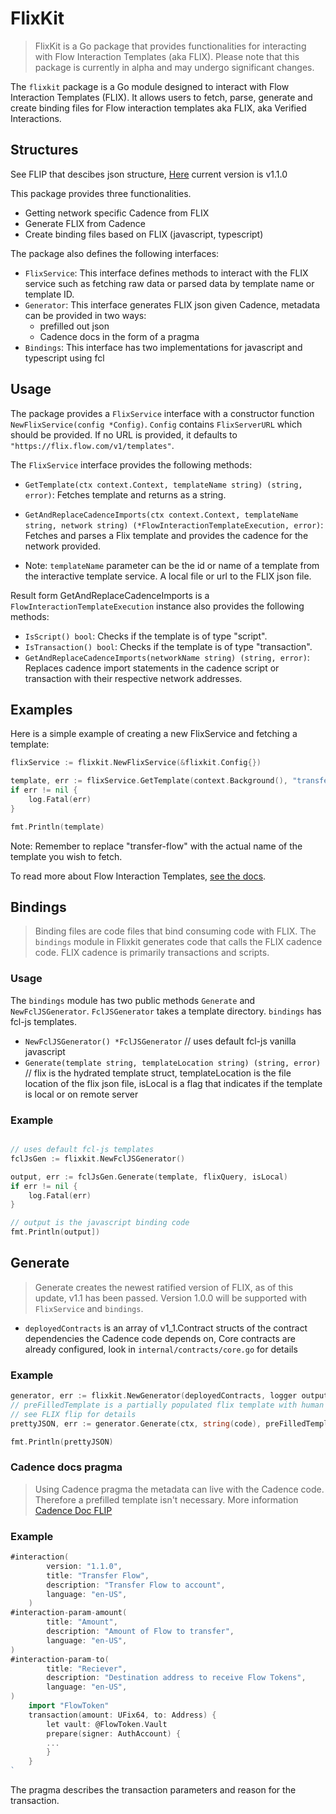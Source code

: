 # FlixKit

> FlixKit is a Go package that provides functionalities for interacting with Flow Interaction Templates (aka FLIX). Please note that this package is currently in alpha and may undergo significant changes.

The `flixkit` package is a Go module designed to interact with Flow Interaction Templates (FLIX). It allows users to fetch, parse, generate and create binding files for Flow interaction templates aka FLIX, aka Verified Interactions. 

## Structures

See FLIP that descibes json structure, [Here](https://github.com/onflow/flips/blob/main/application/20230330-interaction-templates-1.1.0.md) current version is v1.1.0

This package provides three functionalities. 
 - Getting network specific Cadence from FLIX
 - Generate FLIX from Cadence
 - Create binding files based on FLIX (javascript, typescript)

The package also defines the following interfaces:

- `FlixService`: This interface defines methods to interact with the FLIX service such as fetching raw data or parsed data by template name or template ID.
- `Generator`: This interface generates FLIX json given Cadence, metadata can be provided in two ways:
   - prefilled out json 
   - Cadence docs in the form of a pragma
- `Bindings`: This interface has two implementations for javascript and typescript using fcl

## Usage

The package provides a `FlixService` interface with a constructor function `NewFlixService(config *Config)`. `Config` contains `FlixServerURL` which should be provided. If no URL is provided, it defaults to `"https://flix.flow.com/v1/templates"`.

The `FlixService` interface provides the following methods:

- `GetTemplate(ctx context.Context, templateName string) (string, error)`: Fetches template and returns as a string.
- `GetAndReplaceCadenceImports(ctx context.Context, templateName string, network string) (*FlowInteractionTemplateExecution, error)`: Fetches and parses a Flix template and provides the cadence for the network provided.

- Note: `templateName` parameter can be the id or name of a template from the interactive template service. A local file or url to the FLIX json file.

Result form GetAndReplaceCadenceImports is a `FlowInteractionTemplateExecution` instance also provides the following methods:

- `IsScript() bool`: Checks if the template is of type "script".
- `IsTransaction() bool`: Checks if the template is of type "transaction".
- `GetAndReplaceCadenceImports(networkName string) (string, error)`: Replaces cadence import statements in the cadence script or transaction with their respective network addresses.

## Examples

Here is a simple example of creating a new FlixService and fetching a template:

```go
flixService := flixkit.NewFlixService(&flixkit.Config{})

template, err := flixService.GetTemplate(context.Background(), "transfer-flow")
if err != nil {
    log.Fatal(err)
}

fmt.Println(template)
```

Note: Remember to replace "transfer-flow" with the actual name of the template you wish to fetch.

To read more about Flow Interaction Templates, [see the docs](https://developers.flow.com/tooling/fcl-js/interaction-templates).


## Bindings

> Binding files are code files that bind consuming code with FLIX. The `bindings` module in Flixkit generates code that calls the FLIX cadence code. FLIX cadence is primarily transactions and scripts. 

### Usage

The `bindings` module has two public methods `Generate` and `NewFclJSGenerator`. `FclJSGenerator` takes a template directory. `bindings` has fcl-js templates.


 - `NewFclJSGenerator() *FclJSGenerator` // uses default fcl-js vanilla javascript
 - `Generate(template string, templateLocation string) (string, error)` // flix is the hydrated template struct, templateLocation is the file location of the flix json file, isLocal is a flag that indicates if the template is local or on remote server

### Example

```go

// uses default fcl-js templates
fclJsGen := flixkit.NewFclJSGenerator() 

output, err := fclJsGen.Generate(template, flixQuery, isLocal)
if err != nil {
    log.Fatal(err)
}

// output is the javascript binding code
fmt.Println(output])

```

## Generate

> Generate creates the newest ratified version of FLIX, as of this update, v1.1 has been passed. Version 1.0.0 will be supported with `FlixService` and `bindings`. 

- `deployedContracts` is an array of v1_1.Contract structs of the contract dependencies the Cadence code depends on, Core contracts are already configured, look in `internal/contracts/core.go` for details

### Example
```go
generator, err := flixkit.NewGenerator(deployedContracts, logger output.Logger)
// preFilledTemplate is a partially populated flix template with human readable messages
// see FLIX flip for details
prettyJSON, err := generator.Generate(ctx, string(code), preFilledTemplate)

fmt.Println(prettyJSON)
```
### Cadence docs pragma

> Using Cadence pragma the metadata can live with the Cadence code. Therefore a prefilled template isn't necessary. More information [Cadence Doc FLIP](https://github.com/onflow/flips/blob/main/application/20230406-interaction-template-cadence-doc.md)

### Example

```go
#interaction(
		version: "1.1.0",
		title: "Transfer Flow",
		description: "Transfer Flow to account",
		language: "en-US",	
	)
#interaction-param-amount(
        title: "Amount", 
        description: "Amount of Flow to transfer",
		language: "en-US",
)	
#interaction-param-to(
		title: "Reciever", 
		description: "Destination address to receive Flow Tokens",
		language: "en-US",
)
	import "FlowToken"
	transaction(amount: UFix64, to: Address) {
		let vault: @FlowToken.Vault
		prepare(signer: AuthAccount) {
		...
		}
	}
`

```

The pragma describes the transaction parameters and reason for the transaction.